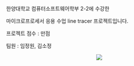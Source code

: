 한양대학교 컴퓨터소프트웨어학부 2-2에 수강한

마이크로프로세서 응용 수업 line tracer 프로젝트입니다.

프로젝트 점수 : 만점

팀원 : 임정원, 김소정


<p align="center">
  <img src="![1777E7B1-2D37-4FFC-BA0E-8702195CD39A_1_102_o](https://github.com/user-attachments/assets/e83abb03-fe6d-485b-a412-d93877c2ee3e)
">
</p>
